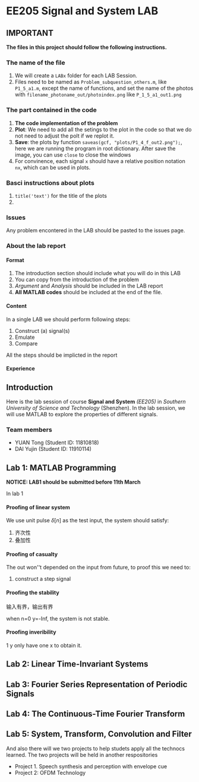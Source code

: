 # EE205 Signal and System LAB

## IMPORTANT

**The files in this project should follow the following instructions.**

### The name of the file

1. We will create a `LABx` folder for each LAB Session.
2. Files need to be named as `Problem_subquestion_others.m`, like `P1_5_a1.m`, except the name of functions, and set the name of the photos with `filename_photoname_out/photoindex.png` like `P_1_5_a1_out1.png`

### The part contained in the code

1. **The code implementation of the problem**
2. **Plot**: We need to add all the setings to the plot in the code so that we do not need to adjust the polt if we replot it.
3. **Save**: the plots by function `saveas(gcf, "plots/P1_4_f_out2.png");`, here we are running the program in root dictionary. After save the image, you can use `close` to close the windows
4. For convinence, each signal `x` should have a relative position notation `nx`, which can be used in plots.

### Basci instructions about plots

1. `title('text')` for the title of the plots
2. 


### Issues

Any problem encontered in the LAB should be pasted to the issues page.

### About the lab report

#### Format

1. The introduction section should include what you will do in this LAB
2. You can copy from the introduction of the problem
3. *Argument* and *Analysis* should be included in the LAB report
4. **All MATLAB codes** should be included at the end of the file.

#### Content

In a single LAB we should perform following steps:

1. Construct (a) signal(s)
2. Emulate
3. Compare

All the steps should be implicted in the report

#### Experience


## Introduction

Here is the lab session of course **Signal and System** *(EE205)* in *Southern University of Science and Technology* (Shenzhen). In the lab session, we will use MATLAB to explore the properties of different signals.


### Team members

- YUAN Tong (Student ID: 11810818)
- DAI Yujin (Student ID: 11910114)

## Lab 1: MATLAB Programming

**NOTICE: LAB1 should be submitted before 11th March**

In lab 1

#### Proofing of  linear system

We use unit pulse $\delta [n]$ as the test input, the system should satisfy:

1. 齐次性
2. 叠加性

#### Proofing of casualty

The out won''t depended on the input from future, to proof this we need to:

1. construct a step signal

#### Proofing the stability

输入有界，输出有界

when n=0 y=-Inf, the system is not stable.

#### Proofing inveribility

1 y only have one x to obtain it.

## Lab 2: Linear Time-Invariant Systems

## Lab 3: Fourier Series Representation of Periodic Signals

## Lab 4: The Continuous-Time Fourier Transform

## Lab 5: System, Transform, Convolution and Filter

And also there will we two projects to help studets apply all the technocs learned. The two projects will be held in another respositories

- Project 1. Speech synthesis and perception with envelope cue
- Project 2: OFDM Technology
